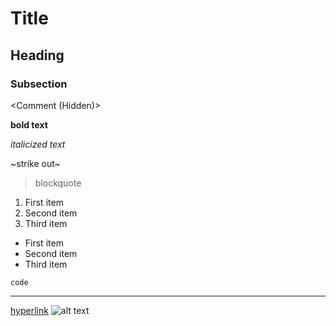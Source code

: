 # Title
## Heading
### Subsection

<Comment (Hidden)>

**bold text**

*italicized text*

~strike out~

> blockquote


1. First item
2. Second item
3. Third item

- First item
- Second item
- Third item

`code`

---

[hyperlink](https://www.google.com)
![alt text](image.jpg)
